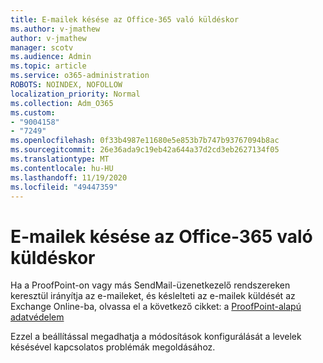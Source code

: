 ```yaml
---
title: E-mailek késése az Office-365 való küldéskor
ms.author: v-jmathew
author: v-jmathew
manager: scotv
ms.audience: Admin
ms.topic: article
ms.service: o365-administration
ROBOTS: NOINDEX, NOFOLLOW
localization_priority: Normal
ms.collection: Adm_O365
ms.custom:
- "9004158"
- "7249"
ms.openlocfilehash: 0f33b4987e11680e5e853b7b747b93767094b8ac
ms.sourcegitcommit: 26e36ada9c19eb42a644a37d2cd3eb2627134f05
ms.translationtype: MT
ms.contentlocale: hu-HU
ms.lasthandoff: 11/19/2020
ms.locfileid: "49447359"
---
```

# <a name="mail-delays-when-sending-to-office-365"></a>E-mailek késése az Office-365 való küldéskor

Ha a ProofPoint-on vagy más SendMail-üzenetkezelő rendszereken keresztül irányítja az e-maileket, és késlelteti az e-mailek küldését az Exchange Online-ba, olvassa el a következő cikket: a [ProofPoint-alapú adatvédelem](https://docs.microsoft.com/exchange/troubleshoot/email-delivery/configure-proofpoint-with-exchange)

Ezzel a beállítással megadhatja a módosítások konfigurálását a levelek késésével kapcsolatos problémák megoldásához.
